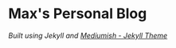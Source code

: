 # Max's Personal Blog

*Built using Jekyll and [Mediumish - Jekyll Theme](https://wowthemesnet.github.io/mediumish-theme-jekyll/)*